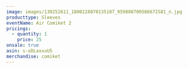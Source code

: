 ```yaml
---
image: images/130252611_1800228070135107_959880700586672581_n.jpg
producttype: Sleeves
eventName: Air Comiket 2
pricings:
  - quantity: 1
    price: 25
onsale: true
asin: s-oDLaxxuU5
merchandise: comiket
---
```

